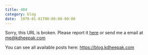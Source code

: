 ```yaml
---
title: 404
category: blog
date:  1970-01-01T00:00:00-00:00
---
```


Sorry, this URL is broken. Please report it [here](https://github.com/kdheepak/blog/issues) or send me a email at <me@kdheepak.com>

You can see all available posts here: <https://blog.kdheepak.com>
